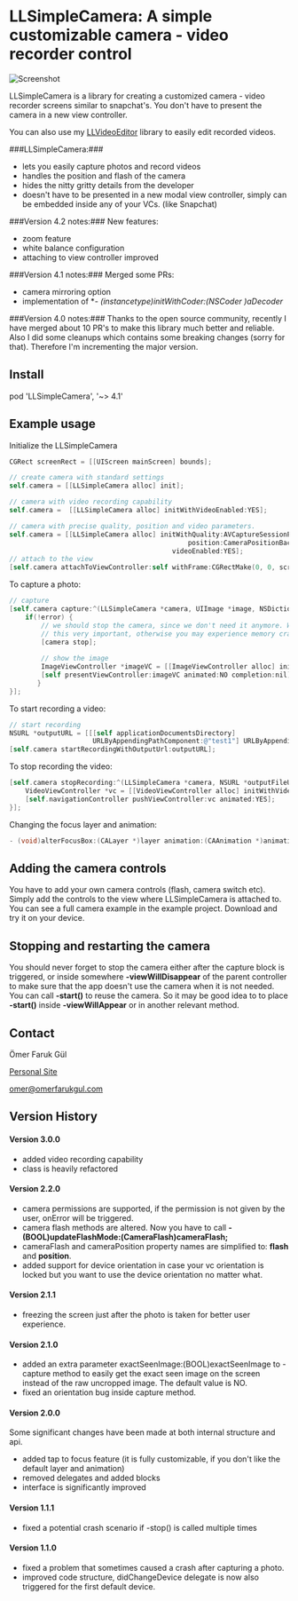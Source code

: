 # LLSimpleCamera: A simple customizable camera - video recorder control

![Screenshot](https://raw.githubusercontent.com/omergul123/LLSimpleCamera/master/screenshot.png)

LLSimpleCamera is a library for creating a customized camera - video recorder screens similar to snapchat's. You don't have to present the camera in a new view controller.

You can also use my [LLVideoEditor][1] library to easily edit recorded videos.

###LLSimpleCamera:###
* lets you easily capture photos and record videos
* handles the position and flash of the camera
* hides the nitty gritty details from the developer
* doesn't have to be presented in a new modal view controller, simply can be embedded inside any of your VCs. (like Snapchat)


###Version 4.2 notes:###
New features:
- zoom feature
- white balance configuration
- attaching to view controller improved

###Version 4.1 notes:###
Merged some PRs:
- camera mirroring option
- implementation of **- (instancetype)initWithCoder:(NSCoder *)aDecoder**

###Version 4.0 notes:###
Thanks to the open source community, recently I have merged about 10 PR's to make this library much better and reliable. Also I did some cleanups which contains some breaking changes (sorry for that). Therefore I'm incrementing the major version.

## Install

pod 'LLSimpleCamera', '~> 4.1'

## Example usage

Initialize the LLSimpleCamera
```objective-c
CGRect screenRect = [[UIScreen mainScreen] bounds];

// create camera with standard settings
self.camera = [[LLSimpleCamera alloc] init];

// camera with video recording capability
self.camera =  [[LLSimpleCamera alloc] initWithVideoEnabled:YES];

// camera with precise quality, position and video parameters.
self.camera = [[LLSimpleCamera alloc] initWithQuality:AVCaptureSessionPresetHigh
                                             position:CameraPositionBack
                                         videoEnabled:YES];
// attach to the view
[self.camera attachToViewController:self withFrame:CGRectMake(0, 0, screenRect.size.width, screenRect.size.height)];

```

To capture a photo:
```objective-c
// capture
[self.camera capture:^(LLSimpleCamera *camera, UIImage *image, NSDictionary *metadata, NSError *error) {
    if(!error) {    
        // we should stop the camera, since we don't need it anymore. We will open a new vc.
        // this very important, otherwise you may experience memory crashes
        [camera stop];
            
        // show the image
        ImageViewController *imageVC = [[ImageViewController alloc] initWithImage:image];
        [self presentViewController:imageVC animated:NO completion:nil];
       }
}];
```

To start recording a video:
```objective-c
// start recording
NSURL *outputURL = [[[self applicationDocumentsDirectory]
                     URLByAppendingPathComponent:@"test1"] URLByAppendingPathExtension:@"mov"];
[self.camera startRecordingWithOutputUrl:outputURL];
```

To stop recording the video:
```objective-c
[self.camera stopRecording:^(LLSimpleCamera *camera, NSURL *outputFileUrl, NSError *error) {
    VideoViewController *vc = [[VideoViewController alloc] initWithVideoUrl:outputFileUrl];
    [self.navigationController pushViewController:vc animated:YES];
}];
```

Changing the focus layer and animation:
```objective-c
- (void)alterFocusBox:(CALayer *)layer animation:(CAAnimation *)animation;
```

## Adding the camera controls

You have to add your own camera controls (flash, camera switch etc). Simply add the controls to the view where LLSimpleCamera is attached to. You can see a full camera example in the example project. Download and try it on your device.

## Stopping and restarting the camera

You should never forget to stop the camera either after the capture block is triggered, or inside somewhere **-viewWillDisappear** of the parent controller to make sure that the app doesn't use the camera when it is not needed. You can call **-start()** to reuse the camera. So it may be good idea to to place **-start()** inside **-viewWillAppear** or in another relevant method.

## Contact

Ömer Faruk Gül

[Personal Site][2]

omer@omerfarukgul.com

## Version History

#### Version 3.0.0
 - added video recording capability
 - class is heavily refactored 

#### Version 2.2.0
- camera permissions are supported, if the permission is not given by the user, onError will be triggered.
- camera flash methods are altered. Now you have to call **- (BOOL)updateFlashMode:(CameraFlash)cameraFlash;**
- cameraFlash and cameraPosition property names are simplified to: **flash** and **position**.
- added support for device orientation in case your vc orientation is locked but you want to use the device orientation no matter what.

#### Version 2.1.1
- freezing the screen just after the photo is taken for better user experience.

#### Version 2.1.0
- added an extra parameter exactSeenImage:(BOOL)exactSeenImage to -capture method to easily get the exact seen image on the screen instead of the raw uncropped image. The default value is NO.
- fixed an orientation bug inside capture method.

#### Version 2.0.0
Some significant changes have been made at both internal structure and  api.
- added tap to focus feature (it is fully customizable, if you don't like the default layer and animation)
- removed delegates and added blocks
- interface is significantly improved

#### Version 1.1.1
- fixed a potential crash scenario if -stop() is called multiple times

#### Version 1.1.0
- fixed a problem that sometimes caused a crash after capturing a photo.
- improved code structure, didChangeDevice delegate is now also triggered for the first default device.

[1]: http://github.com/omergul123/LLVideoEditor
[2]: http://omerfarukgul.com
